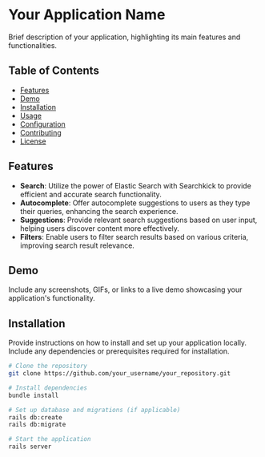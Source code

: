 # Your Application Name

Brief description of your application, highlighting its main features and functionalities.

## Table of Contents

- [Features](#features)
- [Demo](#demo)
- [Installation](#installation)
- [Usage](#usage)
- [Configuration](#configuration)
- [Contributing](#contributing)
- [License](#license)

## Features

- **Search**: Utilize the power of Elastic Search with Searchkick to provide efficient and accurate search functionality.
- **Autocomplete**: Offer autocomplete suggestions to users as they type their queries, enhancing the search experience.
- **Suggestions**: Provide relevant search suggestions based on user input, helping users discover content more effectively.
- **Filters**: Enable users to filter search results based on various criteria, improving search result relevance.

## Demo

Include any screenshots, GIFs, or links to a live demo showcasing your application's functionality.

## Installation

Provide instructions on how to install and set up your application locally. Include any dependencies or prerequisites required for installation.

```bash
# Clone the repository
git clone https://github.com/your_username/your_repository.git

# Install dependencies
bundle install

# Set up database and migrations (if applicable)
rails db:create
rails db:migrate

# Start the application
rails server
